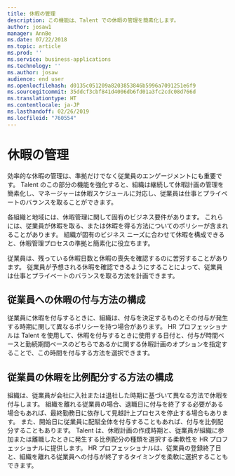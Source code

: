 ```yaml
---
title: 休暇の管理
description: この機能は、Talent での休暇の管理を簡素化します。
author: josaw1
manager: AnnBe
ms.date: 07/22/2018
ms.topic: article
ms.prod: ''
ms.service: business-applications
ms.technology: ''
ms.author: josaw
audience: end user
ms.openlocfilehash: d0135c051209a8203853846b5996a7091251e6f9
ms.sourcegitcommit: 35ddcf3cbf841d4006db6fd01a3fc2cdc08d766d
ms.translationtype: HT
ms.contentlocale: ja-JP
ms.lasthandoff: 02/26/2019
ms.locfileid: "760554"
---
```

# <a name="leave-and-absence-management"></a>休暇の管理



効率的な休暇の管理は、準拠だけでなく従業員のエンゲージメントにも重要です。 Talent のこの部分の機能を強化すると、組織は継続して休暇計画の管理を簡素化し、マネージャーは休暇スケジュールに対応し、従業員は仕事とプライベートのバランスを取ることができます。

各組織と地域には、休暇管理に関して固有のビジネス要件があります。 これらには、従業員が休暇を取る、または休暇を得る方法についてのポリシーが含まれることがあります。 組織が固有のビジネス ニーズに合わせて休暇を構成できると、休暇管理プロセスの準拠と簡素化に役立ちます。

従業員は、残っている休暇日数と休暇の喪失を確認するのに苦労することがあります。 従業員が予想される休暇を確認できるようにすることによって、従業員は仕事とプライベートのバランスを取る方法を計画できます。 

## <a name="configure-how-employees-are-awarded-time-off"></a>従業員への休暇の付与方法の構成
従業員に休暇を付与するときに、組織は、付与を決定するものとその付与が発生する時期に関して異なるポリシーを持つ場合があります。 HR プロフェッショナルは Talent を使用して、休暇を付与するときに使用する日付と、付与が時間ベースと勤続期間ベースのどちらであるかに関する休暇計画のオプションを指定することで、この時間を付与する方法を選択できます。  

## <a name="configure-how-employee-time-off-is-prorated"></a>従業員の休暇を比例配分する方法の構成
組織は、従業員が会社に入社または退社した時期に基づいて異なる方法で休暇を付与します。 組織を離れる従業員の場合、退職日に付与を終了する必要がある場合もあれば、最終勤務日に依存して見越計上プロセスを停止する場合もあります。 また、開始日に従業員に配賦全体を付与することもあれば、付与を比例配分することもあります。 Talent は、休暇計画の作成時期と、従業員が組織に参加または離職したときに発生する比例配分の種類を選択する柔軟性を HR プロフェッショナルに提供します。 HR プロフェッショナルは、従業員の登録終了日と、組織を離れる従業員への付与が終了するタイミングを柔軟に選択することもできます。 


<!--
## Status
### Development status
Generally available
#### Target timeframe
September or later
-->
